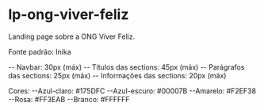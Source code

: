 # lp-ong-viver-feliz
 Landing page sobre a ONG Viver Feliz.

Fonte padrão: Inika

-- Navbar: 30px (máx)
-- Títulos das sections: 45px (máx)
-- Parágrafos das sections: 25px (máx)
-- Informações das sections: 20px (máx)

Cores:
--Azul-claro: #175DFC
--Azul-escuro: #00007B
--Amarelo: #F2EF38
--Rosa: #FF3EAB
--Branco: #FFFFFF